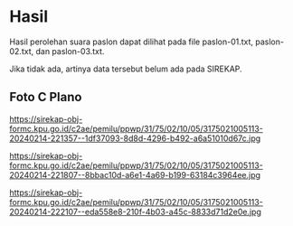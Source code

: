 # Hasil

Hasil perolehan suara paslon dapat dilihat pada file paslon-01.txt, paslon-02.txt, dan paslon-03.txt.

Jika tidak ada, artinya data tersebut belum ada pada SIREKAP.

## Foto C Plano

https://sirekap-obj-formc.kpu.go.id/c2ae/pemilu/ppwp/31/75/02/10/05/3175021005113-20240214-221357--1df37093-8d8d-4296-b492-a6a51010d67c.jpg

https://sirekap-obj-formc.kpu.go.id/c2ae/pemilu/ppwp/31/75/02/10/05/3175021005113-20240214-221807--8bbac10d-a6e1-4a69-b199-63184c3964ee.jpg

https://sirekap-obj-formc.kpu.go.id/c2ae/pemilu/ppwp/31/75/02/10/05/3175021005113-20240214-222107--eda558e8-210f-4b03-a45c-8833d71d2e0e.jpg
